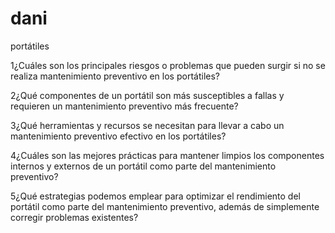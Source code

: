 # dani
portátiles



1¿Cuáles son los principales riesgos o problemas que pueden surgir si no se realiza mantenimiento preventivo en los portátiles?

2¿Qué componentes de un portátil son más susceptibles a fallas y requieren un mantenimiento preventivo más frecuente?

3¿Qué herramientas y recursos se necesitan para llevar a cabo un mantenimiento preventivo efectivo en los portátiles?

4¿Cuáles son las mejores prácticas para mantener limpios los componentes internos y externos de un portátil como parte del mantenimiento preventivo?

5¿Qué estrategias podemos emplear para optimizar el rendimiento del portátil como parte del mantenimiento preventivo, además de simplemente corregir problemas existentes?